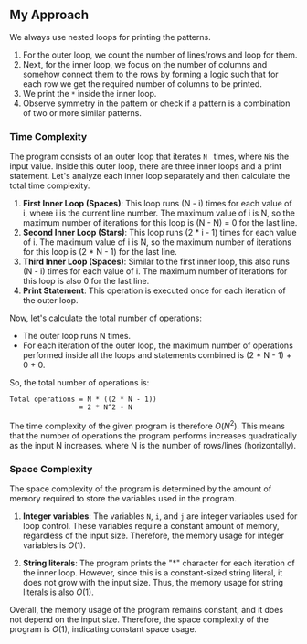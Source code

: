 ## My Approach
We always use nested loops for printing the patterns. 
1. For the outer loop, we count the number of lines/rows and loop for them.
2. Next, for the inner loop, we focus on the number of columns and somehow connect them to the rows by forming a logic such that for each row we get the required number of columns to be printed.
3. We print the `*` inside the inner loop.
4. Observe symmetry in the pattern or check if a pattern is a combination of two or more similar patterns.
   
### Time Complexity

The program consists of an outer loop that iterates `N ` times, where `N`is the input value. Inside this outer loop, there are three inner loops and a print statement. Let's analyze each inner loop separately and then calculate the total time complexity.

1. **First Inner Loop (Spaces)**: This loop runs (N - i) times for each value of i, where i is the current line number. The maximum value of i is N, so the maximum number of iterations for this loop is (N - N) = 0 for the last line.
2. **Second Inner Loop (Stars)**: This loop runs (2 * i - 1) times for each value of i. The maximum value of i is N, so the maximum number of iterations for this loop is (2 * N - 1) for the last line.
3. **Third Inner Loop (Spaces)**: Similar to the first inner loop, this also runs (N - i) times for each value of i. The maximum number of iterations for this loop is also 0 for the last line.
4. **Print Statement**: This operation is executed once for each iteration of the outer loop.

Now, let's calculate the total number of operations:

- The outer loop runs N times.
- For each iteration of the outer loop, the maximum number of operations performed inside all the loops and statements combined is (2 * N - 1) + 0 + 0.

So, the total number of operations is:

```
Total operations = N * ((2 * N - 1))
                 = 2 * N^2 - N
```
The time complexity of the given program is therefore $O(N^2)$. This means that the number of operations the program performs increases quadratically as the input N increases.
where N is the number of rows/lines (horizontally).

### Space Complexity
The space complexity of the program is determined by the amount of memory required to store the variables used in the program. 

1. **Integer variables**: The variables `N`, `i`, and `j` are integer variables used for loop control. These variables require a constant amount of memory, regardless of the input size. Therefore, the memory usage for integer variables is $O(1)$.

2. **String literals**: The program prints the "*" character for each iteration of the inner loop. However, since this is a constant-sized string literal, it does not grow with the input size. Thus, the memory usage for string literals is also $O(1)$.

Overall, the memory usage of the program remains constant, and it does not depend on the input size. Therefore, the space complexity of the program is $O(1)$, indicating constant space usage.
